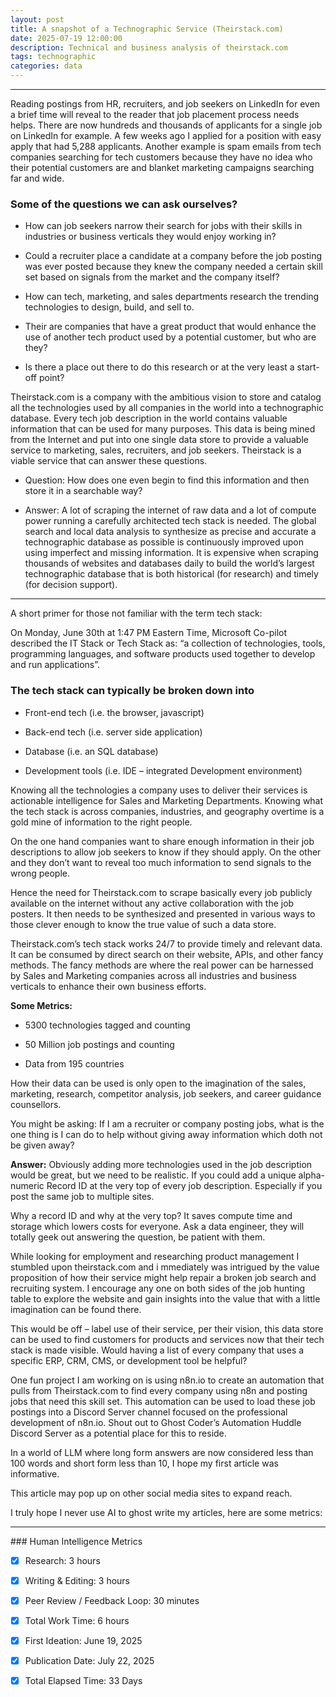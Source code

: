 ```yaml
---
layout: post
title: A snapshot of a Technographic Service (Theirstack.com) 
date: 2025-07-19 12:00:00
description: Technical and business analysis of theirstack.com
tags: technographic
categories: data
---
```


<hr>

Reading postings from HR, recruiters, and job seekers on LinkedIn for even a brief time will reveal to the reader that job placement process needs helps. There are now hundreds and thousands of applicants for a single job on LinkedIn for example.  A few weeks ago I applied for a position with easy apply that had 5,288 applicants. Another example is spam emails from tech companies searching for tech customers because they have no idea who their potential customers are and blanket marketing campaigns searching far and wide.   

### Some of the questions we can ask ourselves? 

-    How can job seekers narrow their search for jobs with their skills in industries or business verticals they would enjoy working in?  

-    Could a recruiter place a candidate at a company before the job posting was ever posted because they knew the company needed a certain skill set based on signals from the market and the company itself? 

-    How can tech, marketing, and sales departments research the trending technologies to design, build, and sell to. 

-    Their are companies that have a great product that would enhance the use of another tech product used by a potential customer, but who are they?
     
-    Is there a place out there to do this research or at the very least a start-off point? 

Theirstack.com is a company with the ambitious vision to store and catalog all the technologies used by all companies in the world into a technographic database. Every tech job description in the world contains valuable information that can be used for many purposes. This data is being mined from the Internet and put into one single data store to provide a valuable service to marketing, sales, recruiters, and job seekers.  Theirstack is a viable service that can answer these questions. 

- Question: How does one even begin to find this information and then store it in a searchable way? 

- Answer: A lot of scraping the internet of raw data and a lot of compute power running a carefully architected tech stack is needed.  The global search and local data analysis to synthesize as precise and accurate a technographic database as possible is continuously improved upon using imperfect and missing information. It is expensive when scraping thousands of websites and databases daily to build the world’s largest technographic database that is both historical (for research) and timely (for decision support). 

 <hr>

A short primer for those not familiar with the term tech stack: 

On Monday, June 30th at 1:47 PM Eastern Time, Microsoft Co-pilot described the IT Stack or Tech Stack as: “a collection of technologies, tools, programming	languages, and software products used together to develop and run applications”.
 
### The tech stack can typically be broken down into 

-    Front-end tech (i.e. the browser, javascript) 

-    Back-end tech (i.e. server side application) 

-    Database (i.e. an SQL database) 

-    Development tools (i.e. IDE – integrated Development environment) 

Knowing all the technologies a company uses to deliver their services is actionable intelligence for Sales and Marketing Departments.  Knowing what the tech stack is across companies, industries, and geography overtime is a gold mine of information to the right people.  

On the one hand companies want to share enough information in their job descriptions to allow job seekers to know if they should apply. On the other and they don’t want to reveal too much information to send signals to the wrong people.  

Hence the need for Theirstack.com to scrape basically every job publicly available on the internet without any active collaboration with the job posters. It then needs to be synthesized and presented in various ways to those clever enough to know the true value of such a data store. 

Theirstack.com’s tech stack works 24/7 to provide timely and relevant data. It can be consumed by direct search on their website, APIs, and other fancy methods. The fancy methods are where the real power can be harnessed by Sales and Marketing companies across all industries and business verticals to enhance their own business efforts. 

**Some Metrics:**

-    5300 technologies tagged and counting 

-    50 Million job postings and counting 

-    Data from 195 countries 

How their data can be used is only open to the imagination of the sales, marketing, research, competitor analysis, job seekers, and career guidance counsellors. 

You might be asking: If I am a recruiter or company posting jobs, what is the one thing is I can do to help without giving away information which doth not be given away? 

**Answer:** Obviously adding more technologies used in the job description would be great, but we need to be realistic. If you could add a unique alpha-numeric Record ID at the very top of every job description. Especially if you post the same job to multiple sites. 

Why a record ID and why at the very top? It saves compute time and storage which lowers costs for everyone.  Ask a data engineer, they will totally geek out answering the question, be patient with them. 

While looking for employment and researching product management I stumbled upon theirstack.com and i mmediately was intrigued by the value proposition of how their service might help repair a broken job search and recruiting system. I encourage any one on both sides of the job hunting table to explore the website and gain insights into the value that with a little imagination can be found there.  

This would be off – label use of their service, per their vision, this data store can be used to find customers for products and services now that their tech stack is made visible. Would having a list of every company that uses a specific ERP, CRM, CMS, or development tool be helpful? 

One fun project I am working on is using n8n.io to create an automation that pulls from Theirstack.com to find every company using n8n and posting jobs that need this skill set.  This automation can be used to load these job postings into a Discord Server channel focused on the professional development of n8n.io. Shout out to Ghost Coder’s Automation Huddle Discord Server as a potential place for this to reside. 

In a world of LLM where long form answers are now considered less than 100 words and short form less than 10, I hope my first article was informative. 

This article may pop up on other social media sites to expand reach. 

I truly hope I never use AI to ghost write my articles, here are some metrics: 
<hr>
### Human Intelligence Metrics 

- [x]    Research: 3 hours 

- [x]    Writing & Editing: 3 hours 

- [x]    Peer Review / Feedback Loop: 30 minutes 

- [x]    Total Work Time: 6 hours 

- [x]    First Ideation: June 19, 2025

- [x]    Publication Date: July 22, 2025

- [x]    Total Elapsed Time: 33 Days 
